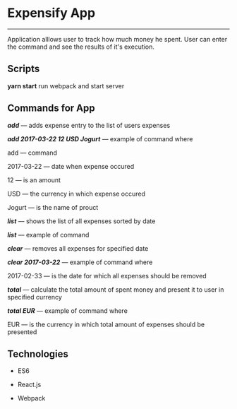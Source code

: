 # Expensify App #

***

Application alllows user to track how much money he spent.
User can enter the command and see the results of it's execution.

## Scripts

 **yarn start**  run webpack and start server


## Commands for App

 ***add*** — adds expense entry to the list of users expenses

 ***add 2017-03-22 12 USD Jogurt*** — example of command where

 add — command

 2017-03-22 — date when expense occured

 12 — is an amount

 USD — the currency in which expense occured

 Jogurt — is the name of prouct



 ***list*** — shows the list of all expenses sorted by date

  ***list*** — example of command



 ***clear*** — removes all expenses for specified date

  ***clear 2017-03-22*** — example of command where

  2017-02-33 — is the date for which all expenses should be removed



 ***total*** — calculate the total amount of spent money and present it to user in specified currency

 ***total EUR*** — example of command where

 EUR — is the currency in which total amount of expenses should be presented



## Technologies

 * ES6

 * React.js

 * Webpack

